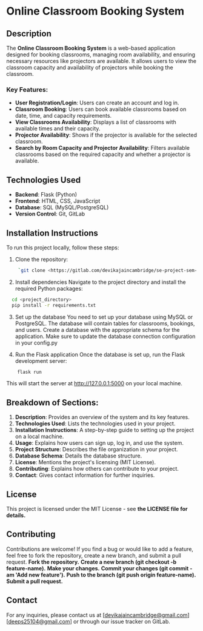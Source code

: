 # Online Classroom Booking System

## Description
The **Online Classroom Booking System** is a web-based application designed for booking classrooms, managing room availability, and ensuring necessary resources like projectors are available. It allows users to view the classroom capacity and availability of projectors while booking the classroom.

### Key Features:
- **User Registration/Login**: Users can create an account and log in.
- **Classroom Booking**: Users can book available classrooms based on date, time, and capacity requirements.
- **View Classrooms Availability**: Displays a list of classrooms with available times and their capacity.
- **Projector Availability**: Shows if the projector is available for the selected classroom.
- **Search by Room Capacity and Projector Availability**: Filters available classrooms based on the required capacity and whether a projector is available.

## Technologies Used
- **Backend**: Flask (Python)
- **Frontend**: HTML, CSS, JavaScript
- **Database**: SQL (MySQL/PostgreSQL)
- **Version Control**: Git, GitLab

## Installation Instructions
To run this project locally, follow these steps:
1. Clone the repository:
   ```bash
    `git clone <https://gitlab.com/devikajaincambridge/se-project-sem-3>
    ```
2. Install dependencies
Navigate to the project directory and install the required Python packages:

  ```bash
    cd <project_directory>
    pip install -r requirements.txt   
  ```
3. Set up the database
You need to set up your database using MySQL or PostgreSQL. The database will contain tables for classrooms, bookings, and users.
Create a database with the appropriate schema for the application.
Make sure to update the database connection configuration in your config.py

4. Run the Flask application
Once the database is set up, run the Flask development server:

```bash
    flask run
```
This will start the server at http://127.0.0.1:5000 on your local machine.

## Breakdown of Sections:
1. **Description**: Provides an overview of the system and its key features.
2. **Technologies Used**: Lists the technologies used in your project.
3. **Installation Instructions**: A step-by-step guide to setting up the project on a local machine.
4. **Usage**: Explains how users can sign up, log in, and use the system.
5. **Project Structure**: Describes the file organization in your project.
6. **Database Schema**: Details the database structure.
7. **License**: Mentions the project's licensing (MIT License).
8. **Contributing**: Explains how others can contribute to your project.
9. **Contact**: Gives contact information for further inquiries.

## License
This project is licensed under the MIT License - see **the LICENSE file for details.**

## Contributing
Contributions are welcome! If you find a bug or would like to add a feature, feel free to fork the repository, create a new branch, and submit a pull request.
**Fork the repository.**
**Create a new branch (git checkout -b feature-name).**
**Make your changes.**
**Commit your changes (git commit -am 'Add new feature').**
**Push to the branch (git push origin feature-name).**
**Submit a pull request.**
## Contact
For any inquiries, please contact us at [devikajaincambridge@gmail.com] [deeps25104@gmail.com] or through our issue tracker on GitLab.
